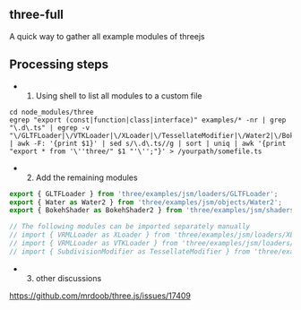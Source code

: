 ## three-full
A quick way to gather all example modules of threejs

## Processing steps

- 1. Using shell to list all modules to a custom file

```shell
cd node_modules/three
egrep "export (const|function|class|interface)" examples/* -nr | grep "\.d\.ts" | egrep -v "\/GLTFLoader|\/VTKLoader|\/XLoader|\/TessellateModifier|\/Water2|\/BokehShader2|\/TextureCubeUVNode|\/SubSlot" | awk -F: '{print $1}' | sed s/\.d\.ts//g | sort | uniq | awk '{print "export * from '\''three/" $1 "'\'';"}' > /yourpath/somefile.ts
```

- 2. Add the remaining modules


```javascript
export { GLTFLoader } from 'three/examples/jsm/loaders/GLTFLoader';
export { Water as Water2 } from 'three/examples/jsm/objects/Water2';
export { BokehShader as BokehShader2 } from 'three/examples/jsm/shaders/BokehShader2';
```
```javascript
// The following modules can be imported separately manually
// import { VRMLLoader as XLoader } from 'three/examples/jsm/loaders/XLoader';
// import { VRMLLoader as VTKLoader } from 'three/examples/jsm/loaders/VTKLoader';
// import { SubdivisionModifier as TessellateModifier } from 'three/examples/jsm/modifiers/TessellateModifier';
```

- 3. other discussions

https://github.com/mrdoob/three.js/issues/17409
